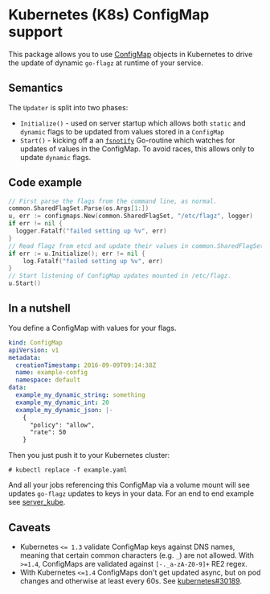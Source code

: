 # Kubernetes (K8s) ConfigMap support

This package allows you to use [ConfigMap](http://kubernetes.io/docs/user-guide/configmap/) objects in Kubernetes to 
drive the update of dynamic `go-flagz` at runtime of your service. 

## Semantics

The `Updater` is split into two phases:
 
 * `Initialize()` - used on server startup which allows both `static` and `dynamic` flags to be updated from values
    stored in a `ConfigMap` 
 * `Start()` - kicking off a an [`fsnotify`](https://github.com/fsnotify/fsnotify) Go-routine which watches for updates 
   of values in the ConfigMap. To avoid races, this allows only to update `dynamic` flags.
   
## Code example

```go
// First parse the flags from the command line, as normal.
common.SharedFlagSet.Parse(os.Args[1:])
u, err := configmaps.New(common.SharedFlagSet, "/etc/flagz", logger)
if err != nil {
  logger.Fatalf("failed setting up %v", err)
}
// Read flagz from etcd and update their values in common.SharedFlagSet
if err := u.Initialize(); err != nil {
    log.Fatalf("failed setting up %v", err)
}
// Start listening of ConfigMap updates mounted in /etc/flagz.
u.Start()
```

## In a nutshell

You define a ConfigMap with values for your flags.

```yaml
kind: ConfigMap
apiVersion: v1
metadata:
  creationTimestamp: 2016-09-09T09:14:38Z
  name: example-config
  namespace: default
data:
  example_my_dynamic_string: something
  example_my_dynamic_int: 20
  example_my_dynamic_json: |-
    {
      "policy": "allow",
      "rate": 50
    }
```

Then you just push it to your Kubernetes cluster:

```
# kubectl replace -f example.yaml
```

And all your jobs referencing this ConfigMap via a volume mount will see updates `go-flagz` updates to keys in your data. For an end to end example see [server_kube](../examples/server_kube).

## Caveats

 * Kubernetes `<= 1.3` validate ConfigMap keys against DNS names, meaning that certain common characters (e.g. `_`) are 
   not allowed. With `>=1.4`, ConfigMaps are validated against `[-._a-zA-Z0-9]+` RE2 regex.
 * With Kubernetes `<=1.4` ConfigMaps don't get updated async, but on pod changes and otherwise at least every 60s. See 
   [kubernetes#30189](https://github.com/kubernetes/kubernetes/issues/30189).
   



   
